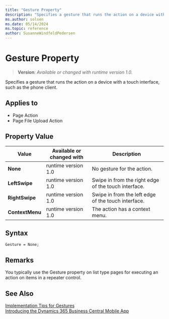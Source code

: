 ```yaml
---
title: "Gesture Property"
description: "Specifies a gesture that runs the action on a device with a touch interface, such as the phone client."
ms.author: solsen
ms.date: 05/14/2024
ms.topic: reference
author: SusanneWindfeldPedersen
---
```

[//]: # (START>DO_NOT_EDIT)
[//]: # (IMPORTANT:Do not edit any of the content between here and the END>DO_NOT_EDIT.)
[//]: # (Any modifications should be made in the .xml files in the ModernDev repo.)
# Gesture Property
> **Version**: _Available or changed with runtime version 1.0._

Specifies a gesture that runs the action on a device with a touch interface, such as the phone client.

## Applies to
-   Page Action
-   Page File Upload Action

## Property Value

|Value|Available or changed with|Description|
|-----------|-----------|---------------------------------------|
|**None**|runtime version 1.0|No gesture for the action.|
|**LeftSwipe**|runtime version 1.0|Swipe in from the right edge of the touch interface.|
|**RightSwipe**|runtime version 1.0|Swipe in from the left edge of the touch interface.|
|**ContextMenu**|runtime version 1.0|The action has a context menu.|

[//]: # (IMPORTANT: END>DO_NOT_EDIT)


## Syntax

```AL
Gesture = None;
```

## Remarks

You typically use the Gesture property on list type pages for executing an action on items in a repeater control.

## See Also

[Implementation Tips for Gestures](../devenv-implementation-tips-gestures-property.md)  
[Introducing the Dynamics 365 Business Central Mobile App](../devenv-introducing-business-central-mobile-app.md)   